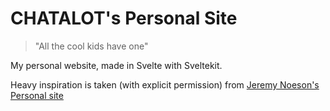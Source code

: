 # CHATALOT's Personal Site

> "All the cool kids have one"

My personal website, made in Svelte with Sveltekit.

Heavy inspiration is taken (with explicit permission) from [Jeremy Noeson's Personal site](https://github.com/jeremynoesen/Website)
